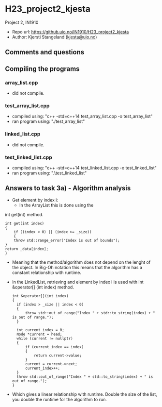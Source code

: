 # H23_project2_kjesta
Project 2, IN1910
- Repo url: https://github.uio.no/IN1910/H23_project2_kjesta
- Author: Kjersti Stangeland (kjesta@uio.no)

## Comments and questions

## Compiling the programs

### array_list.cpp
- did not compile.
### test_array_list.cpp
- compiled using: "c++ -std=c++14 test_array_list.cpp -o test_array_list"
- ran program using: "./test_array_list"
### linked_list.cpp
- did not compile.
### test_linked_list.cpp
- compiled using: "c++ -std=c++14 test_linked_list.cpp -o test_linked_list"
- ran program using: ".\test_linked_list"

## Answers to task 3a) - Algorithm analysis
- Get element by index i:
    - In the ArrayList this is done using the 
    
int get(int) method.

    int get(int index)
    {
        if ((index < 0) || (index >= _size))
        {
        throw std::range_error("Index is out of bounds");
    }
    return _data[index];
    }
    
- Meaning that the method/algorithm does not depend on the lenght of the object. In Big-Oh notation this means that the algorithm has a constant relationship with runtime.

- In the LinkedList, retrieving and element by index i is used with  int &operator[] (int index) method.

      int &operator[](int index)
      {
        if (index > _size || index < 0)
        {
            throw std::out_of_range("Index " + std::to_string(index) + " is out of range.");
        }
        
        int current_index = 0;
        Node *current = head;
        while (current != nullptr)
        {
            if (current_index == index)
            {
                return current->value;
            }
            current = current->next;
            current_index++;
        }
        throw std::out_of_range("Index " + std::to_string(index) + " is out of range.");
      }
   
- Which gives a linear relationship with runtime. Double the size of the list, you double the runtime for the algorithm to run.

